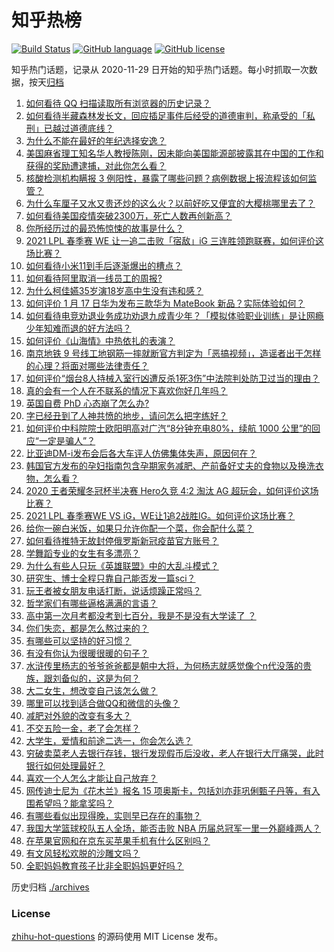 # 知乎热榜
[![Build Status](https://github.com/ToWeLong/zhihu-hot-questions/workflows/CI/badge.svg)](https://github.com/ToWeLong/zhihu-hot-questions/actions)
[![GitHub language](https://img.shields.io/badge/language-golang-orange.svg)](https://golang.org/)
[![GitHub license](https://img.shields.io/github/license/ToWeLong/zhihu-hot-questions)](https://github.com/ToWeLong/zhihu-hot-questions/blob/main/LICENSE)

知乎热门话题，记录从 2020-11-29 日开始的知乎热门话题。每小时抓取一次数据，按天[归档](./archives)

<!-- BEGIN -->

1. [如何看待 QQ 扫描读取所有浏览器的历史记录？](https://www.zhihu.com/question/439768601)
1. [如何看待半藏森林发长文，回应插足事件后经受的道德审判，称承受的「私刑」已越过道德底线？](https://www.zhihu.com/question/439844239)
1. [为什么不能在最好的年纪选择安逸？](https://www.zhihu.com/question/433551479)
1. [美国麻省理工知名华人教授陈刚，因未能向美国能源部披露其在中国的工作和获得的奖励遭逮捕，对此你怎么看？](https://www.zhihu.com/question/439471910)
1. [核酸检测机构瞒报 3 例阳性，暴露了哪些问题？病例数据上报流程该如何监管？](https://www.zhihu.com/question/439833126)
1. [为什么车厘子又水又贵还炒的这么火？以前好吃又便宜的大樱桃哪里去了？](https://www.zhihu.com/question/390722002)
1. [如何看待美国疫情突破2300万，死亡人数再创新高？](https://www.zhihu.com/question/439147106)
1. [你所经历过的最恐怖惊悚的故事是什么？](https://www.zhihu.com/question/21490596)
1. [2021 LPL 春季赛 WE 让一追二击败「宿敌」iG 三连胜领跑联赛，如何评价这场比赛？](https://www.zhihu.com/question/439857085)
1. [如何看待小米11到手后逐渐爆出的槽点？](https://www.zhihu.com/question/438478856)
1. [如何看待阿里取消一线员工的周报?](https://www.zhihu.com/question/407016117)
1. [为什么柯佳嬿35岁演18岁高中生没有违和感？](https://www.zhihu.com/question/438957474)
1. [如何评价 1 月 17 日华为发布三款华为 MateBook 新品？实际体验如何？](https://www.zhihu.com/question/439804938)
1. [如何看待电竞劝退业务成功劝退九成青少年？「模拟体验职业训练」是让网瘾少年知难而退的好方法吗？](https://www.zhihu.com/question/439147407)
1. [如何评价《山海情》中热依扎的表演？](https://www.zhihu.com/question/439511164)
1. [南京地铁 9 号线工地钢筋一摔就断官方判定为「恶搞视频」，造谣者出于怎样的心理？将面对哪些法律责任？](https://www.zhihu.com/question/438720571)
1. [如何评价“烟台8人持械入室行凶遭反杀1死3伤”中法院判处防卫过当的理由？](https://www.zhihu.com/question/439477371)
1. [真的会有一个人在不联系的情况下喜欢你好几年吗？](https://www.zhihu.com/question/430821316)
1. [英国自费 PhD 心态崩了怎么办?](https://www.zhihu.com/question/439137745)
1. [字已经丑到了人神共愤的地步，请问怎么把字练好？](https://www.zhihu.com/question/25058494)
1. [如何评价中科院院士欧阳明高对广汽“8分钟充电80%，续航 1000 公里”的回应“一定是骗人”？](https://www.zhihu.com/question/439766088)
1. [比亚迪DM-i发布会后各大车评人仿佛集体失声，原因何在？](https://www.zhihu.com/question/439175727)
1. [韩国官方发布的孕妇指南包含孕期家务减肥、产前备好丈夫的食物以及换洗衣物，怎么看？](https://www.zhihu.com/question/439320796)
1. [2020 王者荣耀冬冠杯半决赛 Hero久竞 4:2 淘汰 AG 超玩会，如何评价这场比赛？](https://www.zhihu.com/question/439858537)
1. [2021 LPL 春季赛WE VS iG，WE让1追2战胜IG。如何评价这场比赛？](https://www.zhihu.com/question/439830909)
1. [给你一碗白米饭，如果只允许你配一个菜，你会配什么菜？](https://www.zhihu.com/question/413602542)
1. [如何看待推特无故封停俄罗斯新冠疫苗官方账号？](https://www.zhihu.com/question/439506626)
1. [学舞蹈专业的女生有多漂亮？](https://www.zhihu.com/question/55105201)
1. [为什么有些人只玩《英雄联盟》中的大乱斗模式？](https://www.zhihu.com/question/439502389)
1. [研究生、博士全程只靠自己能否发一篇sci？](https://www.zhihu.com/question/337008253)
1. [玩王者被女朋友电话打断，说话烦躁正常吗？](https://www.zhihu.com/question/437454570)
1. [哲学家们有哪些逼格满满的言语？](https://www.zhihu.com/question/36158362)
1. [高中第一次月考都没考到七百分，我是不是没有大学读了   ？](https://www.zhihu.com/question/425753616)
1. [你们失恋，都是怎么熬过来的？](https://www.zhihu.com/question/375002826)
1. [有哪些可以坚持的好习惯？](https://www.zhihu.com/question/435173747)
1. [有没有你认为很暖很暖的句子？](https://www.zhihu.com/question/354919151)
1. [水浒传里杨志的爷爷爸爸都是朝中大将，为何杨志就感觉像个n代没落的贵族，跟刘备似的，这是为何？](https://www.zhihu.com/question/438027367)
1. [大二女生，想改变自己该怎么做？](https://www.zhihu.com/question/307285530)
1. [哪里可以找到适合做QQ和微信的头像？](https://www.zhihu.com/question/35357883)
1. [减肥对外貌的改变有多大？](https://www.zhihu.com/question/35667984)
1. [不交五险一金，老了会怎样？](https://www.zhihu.com/question/383748418)
1. [大学生，爱情和前途二选一，你会怎么选？](https://www.zhihu.com/question/435448002)
1. [穷破卖菜老人去银行存钱，银行发现假币后没收，老人在银行大厅痛哭，此时银行如何处理最好？](https://www.zhihu.com/question/434730115)
1. [喜欢一个人怎么才能让自己放弃？](https://www.zhihu.com/question/437109716)
1. [网传迪士尼为《花木兰》报名 15 项奥斯卡，包括刘亦菲巩俐甄子丹等，有入围希望吗？能拿奖吗？](https://www.zhihu.com/question/439793872)
1. [有哪些看似出现得晚，实则早已存在的事物？](https://www.zhihu.com/question/29201534)
1. [我国大学篮球校队五人全场，能否击败 NBA 历届总冠军一里一外巅峰两人？](https://www.zhihu.com/question/437842131)
1. [在苹果官网和在京东买苹果手机有什么区别吗？](https://www.zhihu.com/question/381430800)
1. [有文风轻松欢脱的沙雕文吗？](https://www.zhihu.com/question/347762439)
1. [全职妈妈教育孩子比非全职妈妈更好吗？](https://www.zhihu.com/question/438872781)

<!-- END -->

历史归档 [./archives](./archives)


### License
[zhihu-hot-questions](https://github.com/towelong/zhihu-hot-questions) 的源码使用 MIT License 发布。
